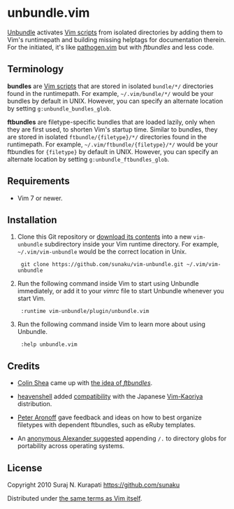 # unbundle.vim

[Unbundle] activates [Vim scripts] from isolated directories by adding them to
Vim's runtimepath and building missing helptags for documentation therein.
For the initiated, it's like [pathogen.vim] but with *ftbundles* and less code.

## Terminology

**bundles** are [Vim scripts] that are stored in isolated `bundle/*/`
directories found in the runtimepath.  For example, `~/.vim/bundle/*/` would
be your bundles by default in UNIX. However, you can specify an alternate
location by setting `g:unbundle_bundles_glob`.

**ftbundles** are filetype-specific bundles that are loaded lazily, only when
they are first used, to shorten Vim's startup time.  Similar to bundles, they
are stored in isolated `ftbundle/{filetype}/*/` directories found in the
runtimepath.  For example, `~/.vim/ftbundle/{filetype}/*/` would be your
ftbundles for `{filetype}` by default in UNIX.  However, you can specify an
alternate location by setting `g:unbundle_ftbundles_glob`.

## Requirements

* Vim 7 or newer.

## Installation

1. Clone this Git repository or [download its contents][downloads] into a new
   `vim-unbundle` subdirectory inside your Vim runtime directory.  For
   example, `~/.vim/vim-unbundle` would be the correct location in Unix.

        git clone https://github.com/sunaku/vim-unbundle.git ~/.vim/vim-unbundle

2. Run the following command inside Vim to start using Unbundle immediately,
   or add it to your *vimrc* file to start Unbundle whenever you start Vim.

        :runtime vim-unbundle/plugin/unbundle.vim

3. Run the following command inside Vim to learn more about using Unbundle.

        :help unbundle.vim

## Credits

* [Colin Shea](https://github.com/evaryont) came up with [the idea of
  *ftbundles*](https://github.com/sunaku/vim-unbundle/issues/2).

* [heavenshell](https://github.com/heavenshell) added [compatibility](
  https://github.com/sunaku/vim-unbundle/pull/7) with the Japanese
  [Vim-Kaoriya](http://www.kaoriya.net/software/vim) distribution.

* [Peter Aronoff](http://ithaca.arpinum.org) gave feedback and ideas on how to
  best organize filetypes with dependent ftbundles, such as eRuby templates.

* An [anonymous Alexander suggested](
  http://snk.tuxfamily.org/log/vim-script-management-system.html#IDComment98711660)
  appending `/.` to directory globs for portability across operating systems.

## License

Copyright 2010 Suraj N. Kurapati <https://github.com/sunaku>

Distributed under [the same terms as Vim itself][license].

[Unbundle]:     https://github.com/sunaku/vim-unbundle
[downloads]:    https://github.com/sunaku/vim-unbundle/archive/master.zip
[license]:      http://vimdoc.sourceforge.net/htmldoc/uganda.html#license
[pathogen.vim]: https://github.com/tpope/vim-pathogen#readme
[Vim scripts]:  http://www.vim.org/scripts/
